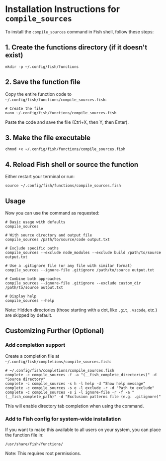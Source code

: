 # Installation Instructions for `compile_sources`

To install the `compile_sources` command in Fish shell, follow these steps:

## 1. Create the functions directory (if it doesn't exist)

```fish
mkdir -p ~/.config/fish/functions
```

## 2. Save the function file

Copy the entire function code to `~/.config/fish/functions/compile_sources.fish`:

```fish
# Create the file
nano ~/.config/fish/functions/compile_sources.fish
```

Paste the code and save the file (Ctrl+X, then Y, then Enter).

## 3. Make the file executable

```fish
chmod +x ~/.config/fish/functions/compile_sources.fish
```

## 4. Reload Fish shell or source the function

Either restart your terminal or run:

```fish
source ~/.config/fish/functions/compile_sources.fish
```

## Usage

Now you can use the command as requested:

```fish
# Basic usage with defaults
compile_sources

# With source directory and output file
compile_sources /path/to/source/code output.txt

# Exclude specific paths
compile_sources --exclude node_modules --exclude build /path/to/source output.txt

# Use a .gitignore file (or any file with similar format)
compile_sources --ignore-file .gitignore /path/to/source output.txt

# Combine both approaches
compile_sources --ignore-file .gitignore --exclude custom_dir /path/to/source output.txt

# Display help
compile_sources --help
```

Note: Hidden directories (those starting with a dot, like `.git`, `.vscode`, etc.) are skipped by default.

## Customizing Further (Optional)

### Add completion support

Create a completion file at `~/.config/fish/completions/compile_sources.fish`:

```fish
# ~/.config/fish/completions/compile_sources.fish
complete -c compile_sources -f -a "(__fish_complete_directories)" -d "Source directory"
complete -c compile_sources -s h -l help -d "Show help message"
complete -c compile_sources -s e -l exclude -r -d "Path to exclude"
complete -c compile_sources -s i -l ignore-file -r -f -a "(__fish_complete_path)" -d "Exclusion patterns file (e.g. .gitignore)"
```

This will enable directory tab completion when using the command.

### Add to Fish config for system-wide installation

If you want to make this available to all users on your system, you can place the function file in:

```
/usr/share/fish/functions/
```

Note: This requires root permissions.